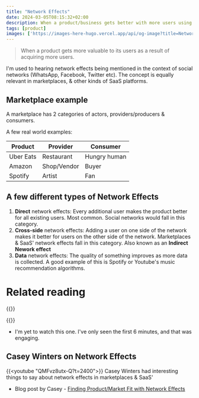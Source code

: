 ```yaml
---
title: "Network Effects"
date: 2024-03-05T08:15:32+02:00
description: When a product/business gets better with more users using it.
tags: [product]
images: ['https://images-here-hugo.vercel.app/api/og-image?title=Network+Effects']
---
```


> When a product gets more valuable to its users as a result of acquiring more users.

I'm used to hearing network effects being mentioned in the context of social networks (WhatsApp, Facebook, Twitter etc). The concept is equally relevant in marketplaces, & other kinds of SaaS platforms.

## Marketplace example
A marketplace has 2 categories of actors, providers/producers & consumers.

A few real world examples:

| **Product** | **Provider** | **Consumer** |
|---|---|---|
| Uber Eats | Restaurant | Hungry human |
| Amazon | Shop/Vendor | Buyer |
| Spotify | Artist | Fan |


## A few different types of Network Effects
1. **Direct** network effects: Every additional user makes the product better for all existing users. Most common. Social networks would fall in this category.
2. **Cross-side** network effects: Adding a user on one side of the network makes it better for users on the other side of the network. Marketplaces & SaaS' network effects fall in this category. Also known as an **Indirect Nework effect**
3. **Data** network effects: The quality of something improves as more data is collected. A good example of this is Spotify or Youtube's music recommendation algorithms.

# Related reading
{{<youtube oB_NM_kL6rM>}}

{{<youtube vLsnYCPdNtc>}}
- I'm yet to watch this one. I've only seen the first 6 minutes, and that was engaging.

## Casey Winters on Network Effects
{{<youtube "QMFvz8utx-Q?t=2400">}}
Casey Winters had interesting things to say about network effects in marketplaces & SaaS'

- Blog post by Casey - [Finding Product/Market Fit with Network Effects](https://caseyaccidental.com/product-market-fit-network-effects/)
